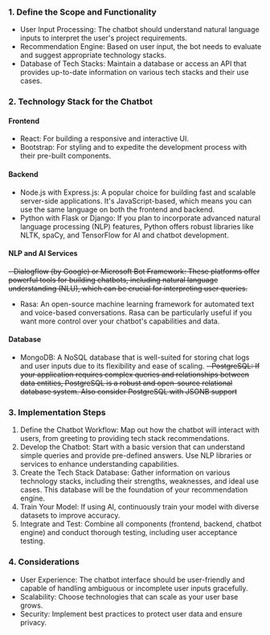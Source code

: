 ### 1\. Define the Scope and Functionality

-   User Input Processing: The chatbot should understand natural language inputs to interpret the user's project requirements.
-   Recommendation Engine: Based on user input, the bot needs to evaluate and suggest appropriate technology stacks.
-   Database of Tech Stacks: Maintain a database or access an API that provides up-to-date information on various tech stacks and their use cases.

### 2\. Technology Stack for the Chatbot

#### Frontend

-   React: For building a responsive and interactive UI.
-   Bootstrap: For styling and to expedite the development process with their pre-built components.

#### Backend

-   Node.js with Express.js: A popular choice for building fast and scalable server-side applications. It's JavaScript-based, which means you can use the same language on both the frontend and backend.
-   Python with Flask or Django: If you plan to incorporate advanced natural language processing (NLP) features, Python offers robust libraries like NLTK, spaCy, and TensorFlow for AI and chatbot development.

#### NLP and AI Services

~~-   Dialogflow (by Google) or Microsoft Bot Framework: These platforms offer powerful tools for building chatbots, including natural language understanding (NLU), which can be crucial for interpreting user queries.~~
-   Rasa: An open-source machine learning framework for automated text and voice-based conversations. Rasa can be particularly useful if you want more control over your chatbot's capabilities and data.

#### Database

-   MongoDB: A NoSQL database that is well-suited for storing chat logs and user inputs due to its flexibility and ease of scaling.
~~-   PostgreSQL: If your application requires complex queries and relationships between data entities, PostgreSQL is a robust and open-source relational database system. Also consider PostgreSQL with JSONB support~~

### 3\. Implementation Steps

1.  Define the Chatbot Workflow: Map out how the chatbot will interact with users, from greeting to providing tech stack recommendations.
2.  Develop the Chatbot: Start with a basic version that can understand simple queries and provide pre-defined answers. Use NLP libraries or services to enhance understanding capabilities.
3.  Create the Tech Stack Database: Gather information on various technology stacks, including their strengths, weaknesses, and ideal use cases. This database will be the foundation of your recommendation engine.
4.  Train Your Model: If using AI, continuously train your model with diverse datasets to improve accuracy.
5.  Integrate and Test: Combine all components (frontend, backend, chatbot engine) and conduct thorough testing, including user acceptance testing.

### 4\. Considerations

-   User Experience: The chatbot interface should be user-friendly and capable of handling ambiguous or incomplete user inputs gracefully.
-   Scalability: Choose technologies that can scale as your user base grows.
-   Security: Implement best practices to protect user data and ensure privacy.